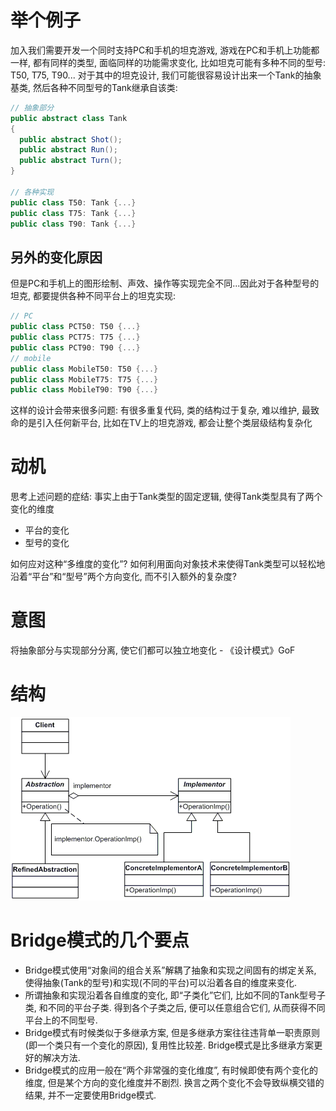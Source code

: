 # 举个例子
加入我们需要开发一个同时支持PC和手机的坦克游戏, 游戏在PC和手机上功能都一样, 都有同样的类型, 面临同样的功能需求变化, 比如坦克可能有多种不同的型号: T50, T75, T90...
对于其中的坦克设计, 我们可能很容易设计出来一个Tank的抽象基类, 然后各种不同型号的Tank继承自该类:
```c#
// 抽象部分
public abstract class Tank
{
  public abstract Shot();
  public abstract Run();
  public abstract Turn();
}

// 各种实现
public class T50: Tank {...}
public class T75: Tank {...}
public class T90: Tank {...}
```
## 另外的变化原因
但是PC和手机上的图形绘制、声效、操作等实现完全不同...因此对于各种型号的坦克, 都要提供各种不同平台上的坦克实现:
```c#
// PC
public class PCT50: T50 {...}
public class PCT75: T75 {...}
public class PCT90: T90 {...}
// mobile
public class MobileT50: T50 {...}
public class MobileT75: T75 {...}
public class MobileT90: T90 {...}
```
这样的设计会带来很多问题: 有很多重复代码, 类的结构过于复杂, 难以维护, 最致命的是引入任何新平台, 比如在TV上的坦克游戏, 都会让整个类层级结构复杂化

# 动机
思考上述问题的症结: 事实上由于Tank类型的固定逻辑, 使得Tank类型具有了两个变化的维度
  - 平台的变化
  - 型号的变化

如何应对这种“多维度的变化”? 如何利用面向对象技术来使得Tank类型可以轻松地沿着“平台”和“型号”两个方向变化, 而不引入额外的复杂度?

# 意图
将抽象部分与实现部分分离, 使它们都可以独立地变化 - 《设计模式》GoF

# 结构
![](./uml.png)

# Bridge模式的几个要点
* Bridge模式使用“对象间的组合关系”解耦了抽象和实现之间固有的绑定关系, 使得抽象(Tank的型号)和实现(不同的平台)可以沿着各自的维度来变化.
* 所谓抽象和实现沿着各自维度的变化, 即“子类化”它们, 比如不同的Tank型号子类, 和不同的平台子类. 得到各个子类之后, 便可以任意组合它们, 从而获得不同平台上的不同型号.
* Bridge模式有时候类似于多继承方案, 但是多继承方案往往违背单一职责原则(即一个类只有一个变化的原因), 复用性比较差. Bridge模式是比多继承方案更好的解决方法.
* Bridge模式的应用一般在“两个非常强的变化维度”, 有时候即使有两个变化的维度, 但是某个方向的变化维度并不剧烈. 换言之两个变化不会导致纵横交错的结果, 并不一定要使用Bridge模式.
